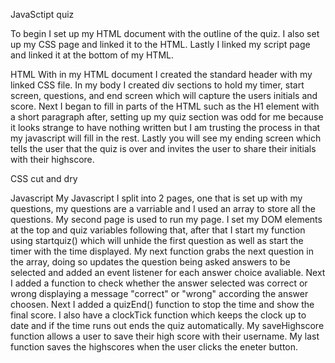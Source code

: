 JavaSctipt quiz 

To begin I set up my HTML document with the outline of the quiz. 
I also set up my CSS page and linked it to the HTML. 
Lastly I linked my script page and linked it at the bottom of my HTML. 

HTML
With in my HTML document I created the standard header with my linked CSS file. 
In my body I created div sections to hold my timer, start screen, questions, and end screen which will capture the users initials and score. 
Next I began to fill in parts of the HTML such as the H1 element with a short paragraph after, setting up my quiz section was odd for me because it looks strange to have nothing written but I am trusting the process in that my javascript will fill in the rest. Lastly you will see my ending screen which tells the user that the quiz is over and invites the user to share their initials with their highscore. 

CSS
cut and dry 




Javascript 
My Javascript I split into 2 pages, one that is set up with my questions, my questions are a varriable and I used an array to store all the questions. My second page is used to run my page. I set my DOM elements at the top and quiz variables following that, after that I start my function using startquiz() which will unhide the first question as well as start the timer with the time displayed. My next function grabs the next question in the array, doing so updates the question being asked answers to be selected and added an event listener for each answer choice avaliable. Next I added a function to check whether the answer selected was correct or wrong displaying a message "correct" or "wrong" according the answer choosen. Next I added a quizEnd() function to stop the time and show the final score. I also have a clockTick function which keeps the clock up to date and if the time runs out ends the quiz automatically. My saveHighscore function allows a user to save their high score with their username. My last function saves the highscores when the user clicks the eneter button. 